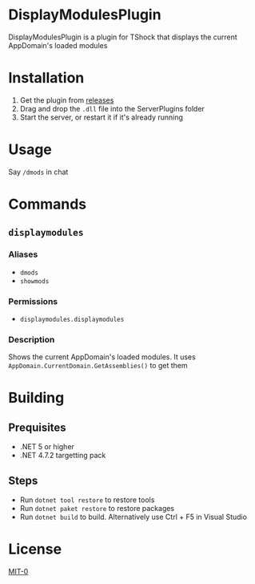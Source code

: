 # DisplayModulesPlugin
DisplayModulesPlugin is a plugin for TShock that displays the current AppDomain's loaded modules

# Installation
1. Get the plugin from [releases](https://github.com/Arthri/DisplayModulesPlugin/releases/latest) 
2. Drag and drop the `.dll` file into the ServerPlugins folder
3. Start the server, or restart it if it's already running

# Usage
Say `/dmods` in chat

# Commands

## `displaymodules`

### Aliases
- `dmods`
- `showmods`

### Permissions
- `displaymodules.displaymodules`

### Description
Shows the current AppDomain's loaded modules. It uses `AppDomain.CurrentDomain.GetAssemblies()` to get them

# Building

## Prequisites
- .NET 5 or higher
- .NET 4.7.2 targetting pack

## Steps
- Run `dotnet tool restore` to restore tools
- Run `dotnet paket restore` to restore packages
- Run `dotnet build` to build. Alternatively use Ctrl + F5 in Visual Studio

# License
[MIT-0](https://github.com/Arthri/DisplayModulesPlugin/blob/master/LICENSE)
